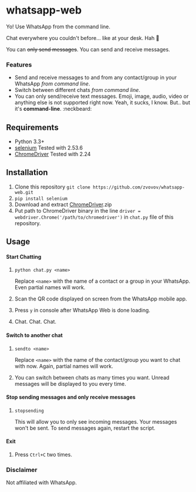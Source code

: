# whatsapp-web

Yo! Use WhatsApp from the command line.

Chat everywhere you couldn't before... like at your desk. Hah  :frog:

You can ~~only send messages~~. You can send and receive messages.

### Features

  - Send and receive messages to and from any contact/group in your WhatsApp *from command line*.
  - Switch between different chats *from command line*.
  - You can only send/receive text messages. Emoji, image, audio, video or anything else is not supported right now. Yeah, it sucks, I know. But.. but it's **command-line**. :neckbeard:


## Requirements

- Python 3.3+
- [selenium](http://selenium-python.readthedocs.io/installation.html) Tested with 2.53.6
- [ChromeDriver](https://sites.google.com/a/chromium.org/chromedriver/downloads) Tested with 2.24


## Installation

1.  Clone this repository `git clone https://github.com/zvovov/whatsapp-web.git`  
2.  `pip install selenium`
3.  Download and extract [ChromeDriver](https://sites.google.com/a/chromium.org/chromedriver/downloads).zip
4.  Put path to ChromeDriver binary in the line `driver = webdriver.Chrome('/path/to/chromedriver')` in `chat.py` file of this repository.  

## Usage

#### Start Chatting

1.  `python chat.py <name>`
  
    Replace `<name>` with the name of a contact or a group in your WhatsApp. Even partial names will work.
2.  Scan the QR code displayed on screen from the WhatsApp mobile app.
3.  Press `y` in console after WhatsApp Web is done loading.
4.  Chat. Chat. Chat.

#### Switch to another chat

1.  `sendto <name>`

    Replace `<name>` with the name of the contact/group you want to chat with now. Again, partial names will work.
2.  You can switch between chats as many times you want. Unread messages will be displayed to you every time.

#### Stop sending messages and only receive messages

1.  `stopsending`

    This will allow you to only see incoming messages. Your messages won't be sent. To send messages again, restart the script.

#### Exit
1.  Press `Ctrl+C` two times. 


### Disclaimer

Not affiliated with WhatsApp.

